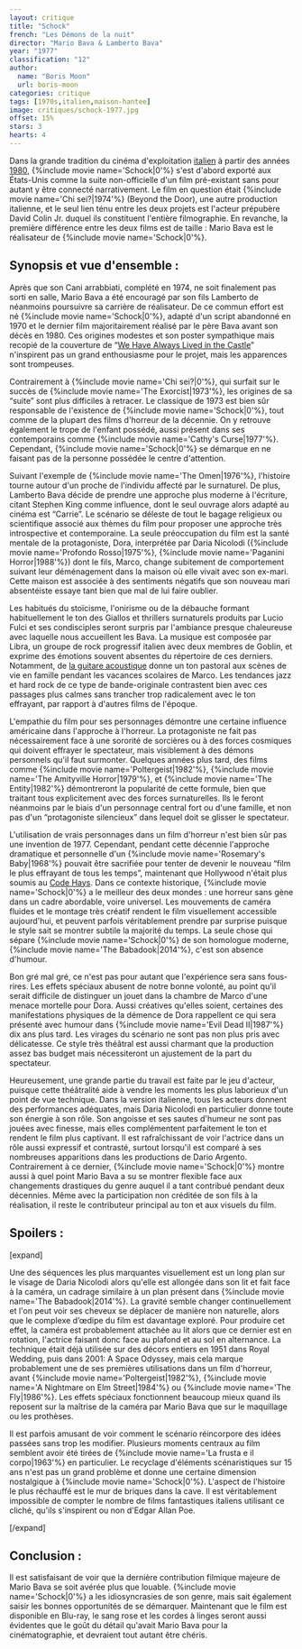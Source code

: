```yaml
---
layout: critique
title: "Schock"
french: "Les Démons de la nuit"
director: "Mario Bava & Lamberto Bava"
year: "1977"
classification: "12"
author:
  name: "Boris Moon"
  url: boris-moon
categories: critique
tags: [1970s,italien,maison-hantee]
image: critiques/schock-1977.jpg
offset: 15%
stars: 3
hearts: 4
---
```


Dans la grande tradition du cinéma d'exploitation [italien](italien) à partir des années [1980](1980s), {%include movie name='Schock|0'%} s'est d'abord exporté aux États-Unis comme la suite non-officielle d'un film pré-existant sans pour autant y être connecté narrativement. Le film en question était {%include movie name='Chi sei?|1974'%} (Beyond the Door), une autre production italienne, et le seul lien ténu entre les deux projets est l'acteur prépubère David Colin Jr. duquel ils constituent l'entière filmographie. En revanche, la première différence entre les deux films est de taille : Mario Bava est le réalisateur de {%include movie name='Schock|0'%}.

## Synopsis et vue d'ensemble :

Après que son Cani arrabbiati, complété en 1974, ne soit finalement pas sorti en salle, Mario Bava a été encouragé par son fils Lamberto de néanmoins poursuivre sa carrière de réalisateur. De ce commun effort est né {%include movie name='Schock|0'%}, adapté d'un script abandonné en 1970 et le dernier film majoritairement réalisé par le père Bava avant son décès en 1980. Ces origines modestes et son poster sympathique mais recopié de la couverture de “[We Have Always Lived in the Castle](https://web.archive.org/web/20220912171304/https://i.pinimg.com/originals/5d/fb/7f/5dfb7fde4ca64b8d1f5302cec0c6e373.jpg)” n'inspirent pas un grand enthousiasme pour le projet, mais les apparences sont trompeuses.

Contrairement à {%include movie name='Chi sei?|0'%}, qui surfait sur le succès de {%include movie name='The Exorcist|1973'%}, les origines de sa “suite” sont plus difficiles à retracer. Le classique de 1973 est bien sûr responsable de l'existence de {%include movie name='Schock|0'%}, tout comme de la plupart des films d'horreur de la décennie. On y retrouve également le trope de l'enfant possédé, aussi présent dans ses contemporains comme {%include movie name='Cathy\'s Curse|1977'%}. Cependant, {%include movie name='Schock|0'%} se démarque en ne faisant pas de la personne possédée le centre d'attention.

Suivant l'exemple de {%include movie name='The Omen|1976'%}, l'histoire tourne autour d'un proche de l'individu affecté par le surnaturel. De plus, Lamberto Bava décide de prendre une approche plus moderne à l'écriture, citant Stephen King comme influence, dont le seul ouvrage alors adapté au cinéma est “Carrie”. Le scénario se déleste de tout le bagage religieux ou scientifique associé aux thèmes du film pour proposer une approche très introspective et contemporaine. La seule préoccupation du film est la santé mentale de la protagoniste, Dora, interprétée par Daria Nicolodi ({%include movie name='Profondo Rosso|1975'%}, {%include movie name='Paganini Horror|1988'%}) dont le fils, Marco, change subitement de comportement suivant leur déménagement dans la maison où elle vivait avec son ex-mari. Cette maison est associée à des sentiments négatifs que son nouveau mari absentéiste essaye tant bien que mal de lui faire oublier.

Les habitués du stoïcisme, l'onirisme ou de la débauche formant habituellement le ton des Giallos et thrillers surnaturels produits par Lucio Fulci et ses condisciples seront surpris par l'ambiance presque chaleureuse avec laquelle nous accueillent les Bava. La musique est composée par Libra, un groupe de rock progressif italien avec deux membres de Goblin, et exprime des émotions souvent absentes du répertoire de ces derniers. Notamment, de [la guitare acoustique](https://www.youtube.com/watch?v=dF4q0naE37A) donne un ton pastoral aux scènes de vie en famille pendant les vacances scolaires de Marco. Les tendances jazz et hard rock de ce type de bande-originale contrastent bien avec ces passages plus calmes sans trancher trop radicalement avec le ton effrayant, par rapport à d'autres films de l'époque.

L'empathie du film pour ses personnages démontre une certaine influence américaine dans l'approche à l'horreur. La protagoniste ne fait pas nécessairement face à une sororité de sorcières ou à des forces cosmiques qui doivent effrayer le spectateur, mais visiblement à des démons personnels qu'il faut surmonter. Quelques années plus tard, des films comme {%include movie name='Poltergeist|1982'%}, {%include movie name='The Amityville Horror|1979'%}, et {%include movie name='The Entity|1982'%} démontreront la popularité de cette formule, bien que traitant tous explicitement avec des forces surnaturelles. Ils le feront néanmoins par le biais d'un personnage central fort ou d'une famille, et non pas d'un “protagoniste silencieux” dans lequel doit se glisser le spectateur.

L'utilisation de vrais personnages dans un film d'horreur n'est bien sûr pas une invention de 1977. Cependant, pendant cette décennie l'approche dramatique et personnelle d'un {%include movie name='Rosemary\'s Baby|1968'%} pouvait être sacrifiée pour tenter de devenir le nouveau “film le plus effrayant de tous les temps”, maintenant que Hollywood n'était plus soumis au [Code Hays](https://fr.wikipedia.org/wiki/Code_Hays). Dans ce contexte historique, {%include movie name='Schock|0'%} a le meilleur des deux mondes : une horreur sans gène dans un cadre abordable, voire universel. Les mouvements de caméra fluides et le montage très créatif rendent le film visuellement accessible aujourd'hui, et peuvent parfois véritablement prendre par surprise puisque le style sait se montrer subtile la majorité du temps. La seule chose qui sépare {%include movie name='Schock|0'%} de son homologue moderne, {%include movie name='The Babadook|2014'%}, c'est son absence d'humour.

Bon gré mal gré, ce n'est pas pour autant que l'expérience sera sans fous-rires. Les effets spéciaux abusent de notre bonne volonté, au point qu'il serait difficile de distinguer un jouet dans la chambre de Marco d'une menace mortelle pour Dora. Aussi créatives qu'elles soient, certaines des manifestations physiques de la démence de Dora rappellent ce qui sera présenté avec humour dans {%include movie name='Evil Dead II|1987'%} dix ans plus tard. Les virages du scénario ne sont pas non plus pris avec délicatesse. Ce style très théâtral est aussi charmant que la production assez bas budget mais nécessiteront un ajustement de la part du spectateur.

Heureusement, une grande partie du travail est faite par le jeu d'acteur, puisque cette théâtralité aide à vendre les moments les plus laborieux d'un point de vue technique. Dans la version italienne, tous les acteurs donnent des performances adéquates, mais Daria Nicolodi en particulier donne toute son énergie à son rôle. Son angoisse et ses sautes d'humeur ne sont pas jouées avec finesse, mais elles complémentent parfaitement le ton et rendent le film plus captivant. Il est rafraîchissant de voir l'actrice dans un rôle aussi expressif et contrasté, surtout lorsqu'il est comparé à ses nombreuses apparitions dans les productions de Dario Argento. Contrairement à ce dernier, {%include movie name='Schock|0'%} montre aussi à quel point Mario Bava a su se montrer flexible face aux changements drastiques du genre auquel il a tant contribué pendant deux décennies. Même avec la participation non créditée de son fils à la réalisation, il reste le contributeur principal au ton et aux visuels du film.

## Spoilers :

[expand]

Une des séquences les plus marquantes visuellement est un long plan sur le visage de Daria Nicolodi alors qu'elle est allongée dans son lit et fait face à la caméra, un cadrage similaire à un plan présent dans {%include movie name='The Babadook|2014'%}. La gravité semble changer continuellement et l'on peut voir ses cheveux se déplacer de manière non naturelle, alors que le complexe d’œdipe du film est davantage exploré. Pour produire cet effet, la caméra est probablement attachée au lit alors que ce dernier est en rotation, l'actrice faisant donc face au plafond et au sol en alternance. La technique était déjà utilisée sur des décors entiers en 1951 dans Royal Wedding, puis dans 2001: A Space Odyssey, mais cela marque probablement une de ses premières utilisations dans un film d'horreur, avant {%include movie name='Poltergeist|1982'%}, {%include movie name='A Nightmare on Elm Street|1984'%} ou {%include movie name='The Fly|1986'%}. Les effets spéciaux fonctionnent beaucoup mieux quand ils reposent sur la maîtrise de la caméra par Mario Bava que sur le maquillage ou les prothèses.

Il est parfois amusant de voir comment le scénario réincorpore des idées passées sans trop les modifier. Plusieurs moments centraux au film semblent avoir été tirées de {%include movie name='La frusta e il corpo|1963'%} en particulier. Le recyclage d'éléments scénaristiques sur 15 ans n'est pas un grand problème et donne une certaine dimension nostalgique à {%include movie name='Schock|0'%}. L'aspect de l'histoire le plus réchauffé est le mur de briques dans la cave. Il est véritablement impossible de compter le nombre de films fantastiques italiens utilisant ce cliché, qu'ils s'inspirent ou non d'Edgar Allan Poe.

[/expand]

## Conclusion :

Il est satisfaisant de voir que la dernière contribution filmique majeure de Mario Bava se soit avérée plus que louable. {%include movie name='Schock|0'%} a les idiosyncrasies de son genre, mais sait également saisir les bonnes opportunités de se démarquer. Maintenant que le film est disponible en Blu-ray, le sang rose et les cordes à linges seront aussi évidentes que le goût du détail qu'avait Mario Bava pour la cinématographie, et devraient tout autant être chéris.
